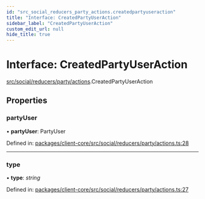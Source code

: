 ```yaml
---
id: "src_social_reducers_party_actions.createdpartyuseraction"
title: "Interface: CreatedPartyUserAction"
sidebar_label: "CreatedPartyUserAction"
custom_edit_url: null
hide_title: true
---
```


# Interface: CreatedPartyUserAction

[src/social/reducers/party/actions](../modules/src_social_reducers_party_actions.md).CreatedPartyUserAction

## Properties

### partyUser

• **partyUser**: PartyUser

Defined in: [packages/client-core/src/social/reducers/party/actions.ts:28](https://github.com/xr3ngine/xr3ngine/blob/673ad6a5f/packages/client-core/src/social/reducers/party/actions.ts#L28)

___

### type

• **type**: *string*

Defined in: [packages/client-core/src/social/reducers/party/actions.ts:27](https://github.com/xr3ngine/xr3ngine/blob/673ad6a5f/packages/client-core/src/social/reducers/party/actions.ts#L27)
